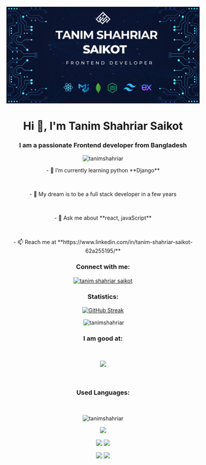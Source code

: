 

![logo](https://github.com/TanimShahriar/TanimShahriar/blob/main/github%20Banner.png)

  <h1 align="center">Hi 👋, I'm Tanim Shahriar Saikot</h1>
  <h3 align="center">I am a passionate Frontend developer from Bangladesh</h3>

  

  <p align="center"> <img
      src="https://komarev.com/ghpvc/?username=tanimshahriar&label=Profile%20views&color=0e75b6&style=flat"
      alt="tanimshahriar" /> </p>

  <p align="center"> - 🌱 I’m currently learning python **Django**</p> <br>
  <p align="center"> - 🌱 My dream is to be a full stack developer in a few years</p> <br>

 <p align="center">  - 💬 Ask me about **react, javaScript**</p> <br>


  <p align="center">  - 📫 Reach me at **https://www.linkedin.com/in/tanim-shahriar-saikot-62a255195/**</p> 

 

  <h3 align="center">Connect with me:</h3>
  <p align="center">
    <a href="https://linkedin.com/in/tanim shahriar saikot" target="blank"><img align="center"
        src="https://raw.githubusercontent.com/rahuldkjain/github-profile-readme-generator/master/src/images/icons/Social/linked-in-alt.svg"
        alt="tanim shahriar saikot" height="30" width="40" /></a>
  </p>

<h3 align="center">Statistics:</h3>

<div align="center">

[![GitHub Streak](https://github-readme-streak-stats.herokuapp.com?user=TanimShahriar&card_width=700)](https://git.io/streak-stats)
  
</div>

 
<div>

<p align="center">&nbsp;<img align="center" src="https://github-readme-stats.vercel.app/api?username=tanimshahriar&show_icons=true&locale=en" alt="tanimshahriar" width="700" /></p>
  
</div>





<h3 align="center">I am good at:</h3>  </br>

<p align="center">
  <a href="https://skillicons.dev">
    <img src="https://skillicons.dev/icons?i=firebase,nodejs,react,tailwind,mongodb,express" />
  </a>
</p> </br>

  

<h3 align="center">Used Languages:</h3>  </br>

  <p align="center"><img align="center" width="700"
      src="https://github-readme-stats.vercel.app/api/top-langs?username=tanimshahriar&show_icons=true&locale=en&layout=compact"
      alt="tanimshahriar" /></p>


<div align="center"> 
  
  ![](http://github-profile-summary-cards.vercel.app/api/cards/profile-details?username=TanimShahriar&theme=blueberry)

  
</div>


<div align="center">

 ![](http://github-profile-summary-cards.vercel.app/api/cards/repos-per-language?username=TanimShahriar&theme=blueberry)   ![](http://github-profile-summary-cards.vercel.app/api/cards/most-commit-language?username=TanimShahriar&theme=blueberry) 

  
</div>


<div align="center">


   ![](http://github-profile-summary-cards.vercel.app/api/cards/stats?username=TanimShahriar&theme=blueberry)  ![](http://github-profile-summary-cards.vercel.app/api/cards/productive-time?username=TanimShahriar&theme=blueberry&utcOffset=8)

  
</div>

  

   

 




